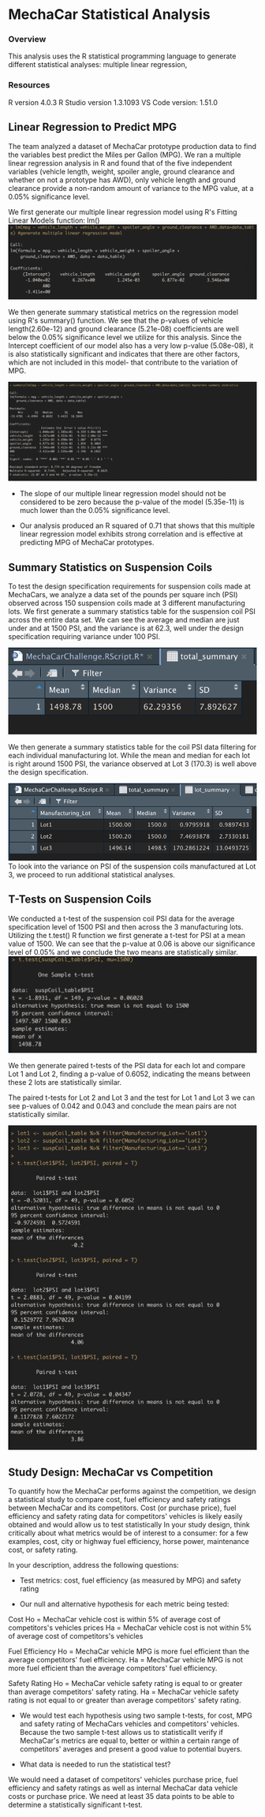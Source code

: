 # MechaCar Statistical Analysis

### Overview
This analysis uses the R statistical programming language to generate different statistical analyses: multiple linear regression, 

### Resources
R version 4.0.3 
R Studio version 1.3.1093
VS Code version: 1.51.0

## Linear Regression to Predict MPG


The team analyzed a dataset of MechaCar prototype production data to find the variables best predict the Miles per Gallon (MPG). We ran a multiple linear regression analysis in R and found that of the five independent variables (vehicle length, weight, spoiler angle, ground clearance and whether on not a prototype has AWD), only vehicle length and ground clearance provide a non-random amount of variance to the MPG value, at a 0.05% significance level. 
 
We first generate our multiple linear regression model using R's Fitting Linear Models function: lm()
![mpg_regression](./additional_resources/mpg_regression.png) 

We then generate summary statistical metrics on the regression model using R's summary() function. We see that the p-values of vehicle length(2.60e-12) and ground clearance (5.21e-08) coefficients are well below the 0.05% significance level we utilize for this analysis. Since the Intercept coefficient of our model also has a very low p-value (5.08e-08), it is also statistically significant and indicates that there are other factors, which are not included in this model- that contribute to the variation of MPG. 

![mpg_summary_regrsuspCoil_summaryession](./additional_resources/mpg_summary_regression.png) 


* The slope of our multiple linear regression model should not be considered to be zero because the p-value of the model (5.35e-11) is much lower than the 0.05% significance level.

* Our analysis produced an R squared of 0.71 that shows that this multiple linear regression model exhibits strong correlation and is effective at predicting MPG of MechaCar prototypes. 


## Summary Statistics on Suspension Coils

To test the design specification requirements for suspension coils made at MechaCars, we analyze a data set of the pounds per square inch (PSI) observed across 150 suspension coils made at 3 different manufacturing lots. We first generate a summary statistics table for the suspension coil PSI across the entire data set.  We can see the average and median are just under and at 1500 PSI, and the variance is at 62.3, well under the design specification requiring variance under 100 PSI.

![suspCoil_summary](./additional_resources/suspCoil_summary.png) 

We then generate a summary statistics table for the coil PSI data filtering for each individual manufacturing lot. While the mean and median for each lot is right around 1500 PSI, the variance observed at Lot 3 (170.3) is well above the design specification.


![suspCoil_summary_byLot](./additional_resources/suspCoil_summary_byLot.png) 
To look into the variance on PSI of the suspension coils manufactured at Lot 3, we proceed to run additional statistical analyses.

## T-Tests on Suspension Coils

We conducted a t-test of the suspension coil PSI data for the average specification level of 1500 PSI and then across the 3 manufacturing lots.  Utilizing the t.test() R function we first generate a t-test for PSI at a mean value of 1500. We can see that the p-value at 0.06 is above our significance level of 0.05% and we conclude the two means are statistically similar.
![t-test_mu1500](./additional_resources/t-test_mu1500.png) 


We then generate paired t-tests of the PSI data for each lot and compare Lot 1 and Lot 2, finding a p-value of 0.6052, indicating the means between these 2 lots are statistically similar.

The paired t-tests for Lot 2 and Lot 3 and the test for Lot 1 and Lot 3 we can see p-values of 0.042 and 0.043 and conclude the mean pairs are not statistically similar.

![t-test_3lots](./additional_resources/t-test_3lots.png) 



## Study Design: MechaCar vs Competition

To quantify how the MechaCar performs against the competition, we design a statistical study to compare cost, fuel efficiency and safety ratings between MechaCar and its competitors. Cost (or purchase price), fuel efficiency and safety rating data for competitors' vehicles is likely easily obtained and would allow us to test statistically In your study design, think critically about what metrics would be of interest to a consumer: for a few examples, cost, city or highway fuel efficiency, horse power, maintenance cost, or safety rating.

In your description, address the following questions:
* Test metrics: cost, fuel efficiency (as measured by MPG) and safety rating

* Our null and alternative hypothesis for each metric being tested:

Cost 
Ho = MechaCar vehicle cost is within 5% of average cost of competitors's vehicles prices
Ha = MechaCar vehicle cost is not within 5% of average cost of competitors's vehicles

Fuel Efficiency
Ho = MechaCar vehicle MPG is more fuel efficient than the average competitors' fuel efficiency.
Ha = MechaCar vehicle MPG is not more fuel efficient than the average competitors' fuel efficiency.

Safety Rating
Ho = MechaCar vehicle safety rating is equal to or greater than average competitors' safety rating.
Ha = MechaCar vehicle safety rating is not equal to or greater than average competitors' safety rating.

*  We would test each hypothesis using two sample t-tests,  for cost, MPG and safety rating of MechaCars vehicles and competitors' vehicles. Because the two sample t-test allows us to statisticallt verify if MechaCar's metrics are equal to, better or within a certain range of competitors' averages and present a good value to potential buyers.


* What data is needed to run the statistical test?

We would need a dataset of competitors' vehicles purchase price, fuel efficiency and safety ratings as well as internal MechaCar data vehicle costs or purchase price. We need at least 35 data points to be able to determine a statistically significant t-test.

